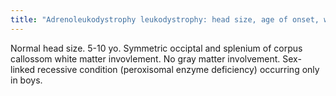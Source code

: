 ```yaml
---
title: "Adrenoleukodystrophy leukodystrophy: head size, age of onset, white matter involvement, gray matter involvement"
---
```

Normal head size. 5-10 yo. Symmetric occiptal and splenium of corpus callossom white matter invovlement. No gray matter involvement. Sex-linked recessive condition (peroxisomal enzyme deficiency) occurring only in boys.

